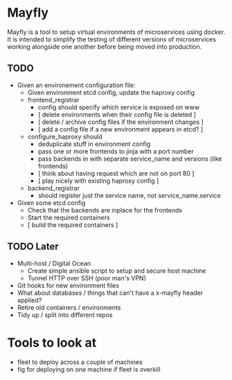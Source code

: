 # Mayfly

Mayfly is a tool to setup virtual environments of microservices using docker.
It is intended to simplify the testing of different versions of microservices
working alongside one another before being moved into production.

## TODO

- Given an environement configuration file:
  - Given environment etcd config, update the haproxy config
  - frontend\_registrar
    - config should specify which service is exposed on www
    - [ delete environments when their config file is deleted ]
    - [ delete / archive config files if the environment changes ]
    - [ add a config file if a new environment appears in etcd? ]
  - configure\_haproxy should
    - deduplicate stuff in environment config
    - pass one or more frontends to jinja with a port number
    - pass backends in with separate service\_name and versions (like frontends)
    - [ think about having request which are not on port 80 ]
    - [ play nicely with existing haproxy config ]
  - backend\_registrar
    - should register just the service name, not service\_name.service
- Given some etcd config
  - Check that the backends are inplace for the frontends 
  - Start the required containers
  - [ build the required containers ]

## TODO Later

- Multi-host / Digital Ocean
  - Create simple ansible script to setup and secure host machine
  - Tunnel HTTP over SSH (poor man's VPN)
- Git hooks for new environment files
- What about databases / things that can't have a x-mayfly header applied?
- Retire old containers / environments
- Tidy up / split into different repos

# Tools to look at

- fleet to deploy across a couple of machines
- fig for deploying on one machine if fleet is overkill
